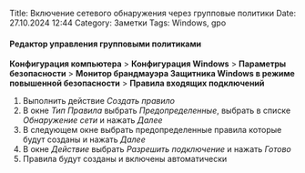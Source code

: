 Title: Включение сетевого обнаружения через групповые политики
Date: 27.10.2024 12:44
Category: Заметки
Tags: Windows, gpo

#### Редактор управления групповыми политиками
**Конфигурация компьютера** > **Конфигурация Windows** > **Параметры безопасности** > **Монитор брандмауэра Защитника Windows в режиме повышенной безопасности** > **Правила входящих подключений**
1. Выполнить действие *Создать правило*
2. В окне *Тип Правила* выбрать *Предопределенные*, выбрать в списке *Обнаружение сети* и нажать *Далее*
3. В следующем окне выбрать предопределенные правила которые будут созданы и нажать *Далее*
4. В окне *Действие* выбрать *Разрешить подключение* и нажать *Готово*
5. Правила будут созданы и включены автоматически
